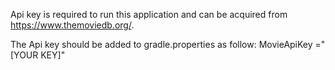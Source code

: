 Api key is required to run this application and can be acquired from https://www.themoviedb.org/.

The Api key should be added to gradle.properties as follow:
MovieApiKey ="[YOUR KEY]"